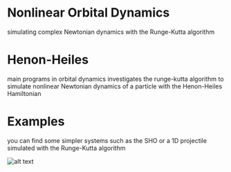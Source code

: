 # Nonlinear Orbital Dynamics
simulating complex Newtonian dynamics with the Runge-Kutta algorithm

# Henon-Heiles
main programs in orbital dynamics investigates the runge-kutta algorithm to simulate nonlinear Newtonian dynamics of a particle with the Henon-Heiles Hamiltonian

# Examples
you can find some simpler systems such as the SHO or a 1D projectile simulated with the Runge-Kutta algorithm

![alt text](https://github.com/zhaonat/orbital_dynamics/tree/master/example_figs/E_0.083_phase_diagram.png?raw=true)
